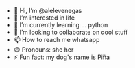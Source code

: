 - 👋 Hi, I’m @alelevenegas
- 👀 I’m interested in life 
- 🌱 I’m currently learning ... python 
- 💞️ I’m looking to collaborate on cool stuff
- 📫 How to reach me whatsapp
- 😄 Pronouns: she her
- ⚡ Fun fact: my dog's name is Piña

<!---
alelevenegas/alelevenegas is a ✨ special ✨ repository because its `README.md` (this file) appears on your GitHub profile.
You can click the Preview link to take a look at your changes.
--->
